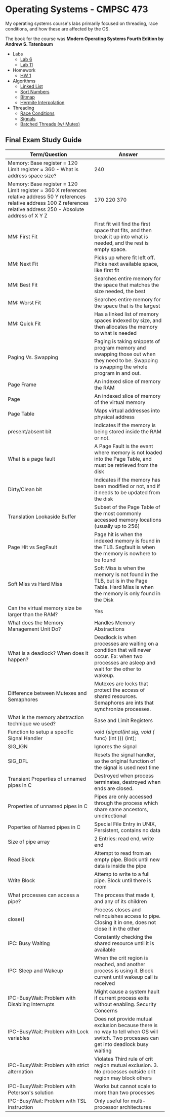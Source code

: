 # Operating Systems - CMPSC 473

My operating systems course's labs primarily focused on threading, race conditions, and how these are affected by the OS.

The book for the course was **Modern Operating Systems Fourth Edition by Andrew S. Tatenbaum**

- Labs
  - [Lab 6](./src/Lab6/)
  - [Lab 11](./src/lab11/)
- Homework
  - [HW 1](./src/HW1/)
- Algorithms
  - [Linked List](./src/LinkedList/)
  - [Sort Numbers](./src/Sort_Numbers/)
  - [Bitmap](./src/Bitmap/)
  - [Hermite Interpolation](./src/hermite/)
- Threading
  - [Race Conditions](./src/Race/)
  - [Signals](./src/Signals/)
  - [Batched Threads (w/ Mutex)](./src/Batch/)


## Final Exam Study Guide

| Term/Question                                                                                                                                                                     | Answer                                                                                                                                           |
|-----------------------------------------------------------------------------------------------------------------------------------------------------------------------------------|--------------------------------------------------------------------------------------------------------------------------------------------------|
| Memory: Base register = 120 Limit register = 360 - What is address space size?                                                                                                    | 240                                                                                                                                              |
| Memory: Base register = 120 Limit register = 360 X references relative address 50 Y references relative address 100 Z references relative address 250 - Absolute address of X Y Z | 170 220 370                                                                                                                                      |
| MM: First Fit                                                                                                                                                                     | First fit will find the first space that fits, and then break it up into what is needed, and the rest is empty space.                            |
| MM: Next Fit                                                                                                                                                                      | Picks up where fit left off. Picks next available space, like first fit                                                                          |
| MM: Best Fit                                                                                                                                                                      | Searches entire memory for the space that matches the size needed, the best                                                                      |
| MM: Worst Fit                                                                                                                                                                     | Searches entire memory for the space that is the largest                                                                                         |
| MM: Quick Fit                                                                                                                                                                     | Has a linked list of memory spaces indexed by size, and then allocates the memory to what is needed                                              |
| Paging Vs. Swapping                                                                                                                                                               | Paging is taking snippets of program memory and swapping those out when they need to be. Swapping is swapping the whole program in and out.      |
| Page Frame                                                                                                                                                                        | An indexed slice of memory the RAM                                                                                                               |
| Page                                                                                                                                                                              | An indexed slice of memory of the virtual memory                                                                                                 |
| Page Table                                                                                                                                                                        | Maps virtual addresses into physical address                                                                                                     |
| present/absent bit                                                                                                                                                                | Indicates if the memory is being stored inside the RAM or not.                                                                                   |
| What is a page fault                                                                                                                                                              | A Page Fault is the event where memory is not loaded into the Page Table, and must be retrieved from the disk                                    |
| Dirty/Clean bit                                                                                                                                                                   | Indicates if the memory has been modified or not, and if it needs to be updated from the disk                                                    |
| Translation Lookaside Buffer                                                                                                                                                      | Subset of the Page Table of the most commonly accessed memory locations (usually up to 256)                                                      |
| Page Hit vs SegFault                                                                                                                                                              | Page hit is when the indexed memory is found in the TLB. Segfault is when the memory is nowhere to be found                                      |
| Soft Miss vs Hard Miss                                                                                                                                                            | Soft Miss is when the memory Is not found in the TLB, but is in the Page Table. Hard Miss is when the memory is only found in the Disk           |
| Can the virtual memory size be larger than the RAM?                                                                                                                               | Yes                                                                                                                                              |
| What does the Memory Management Unit Do?                                                                                                                                          | Handles Memory Abstractions                                                                                                                      |
| What is a deadlock? When does it happen?                                                                                                                                          | Deadlock is when processes are waiting on a condition that will never occur. Ex: when two processes are asleep and wait for the other to wakeup. |
| Difference between Mutexes and Semaphores                                                                                                                                         | Mutexes are locks that protect the access of shared resources. Semaphores are ints that synchronize processes.                                   |
| What is the memory abstraction technique we used?                                                                                                                                 | Base and Limit Registers                                                                                                                         |
| Function to setup a specific Signal Handler                                                                                                                                       | void (*signal(int sig, void (* func) (int ))) (int);                                                                                             |
| SIG_IGN                                                                                                                                                                           | Ignores the signal                                                                                                                               |
| SIG_DFL                                                                                                                                                                           | Resets the signal handler, so the original function of the signal is used next time                                                              |
| Transient Properties of unnamed pipes in C                                                                                                                                        | Destroyed when process terminates, destroyed when ends are closed.                                                                               |
| Properties of unnamed pipes in C                                                                                                                                                  | Pipes are only accessed through the process which share same ancestors, unidirectional                                                           |
| Poperties of Named pipes in C                                                                                                                                                     | Special File Entry in UNIX, Persistent, contains no data                                                                                         |
| Size of pipe array                                                                                                                                                                | 2 Entries: read end, write end                                                                                                                   |
| Read Block                                                                                                                                                                        | Attempt to read from an empty pipe. Block until new data is inside the pipe                                                                      |
| Write Block                                                                                                                                                                       | Attemp to write to a full pipe. Block until there is room                                                                                        |
| What processes can access a pipe?                                                                                                                                                 | The process that made it, and any of its children                                                                                                |
| close()                                                                                                                                                                           | Process closes and relinquishes access to pipe. Closing it in one, does not close it in the other                                                |
| IPC: Busy Waiting                                                                                                                                                                 | Constantly checking the shared resource until it is available                                                                                    |
| IPC: Sleep and Wakeup                                                                                                                                                             | When the crit region is reached, and another process is using it. Block current until wakeup call is received                                    |
| IPC-BusyWait: Problem with Disabling Interrupts                                                                                                                                   | Might cause a system hault if current process exits without enabling. Security Concerns                                                          |
| IPC-BusyWait: Problem with Lock variables                                                                                                                                         | Does not provide mutual exclusion because there is no way to tell when OS will switch. Two processes can get into deadlock busy waiting          |
| IPC-BusyWait: Problem with strict alternation                                                                                                                                     | Violates Third rule of crit region mutual exclusion. 3. No processes outside crit region may block others                                        |
| IPC-BusyWait: Problem with Peterson's solution                                                                                                                                    | Works but cannot scale to more than two processes                                                                                                |
| IPC-BusyWait: Problem with TSL instruction                                                                                                                                        | Only useful for multi-processor architectures                                                                                                    |